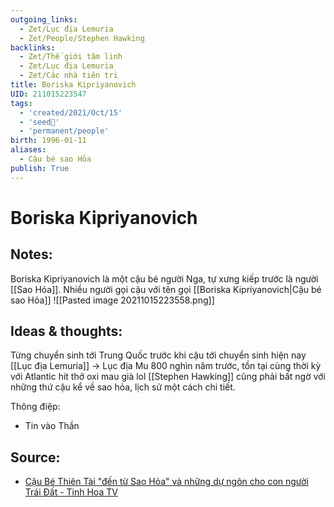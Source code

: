 ```yaml
---
outgoing_links:
  - Zet/Lục địa Lemuria
  - Zet/People/Stephen Hawking
backlinks:
  - Zet/Thế giới tâm linh
  - Zet/Lục địa Lemuria
  - Zet/Các nhà tiên tri
title: Boriska Kipriyanovich
UID: 211015223547
tags:
  - 'created/2021/Oct/15'
  - 'seed🥜'
  - 'permanent/people'
birth: 1996-01-11
aliases:
  - Cậu bé sao Hỏa
publish: True
---
```

# Boriska Kipriyanovich

## Notes:
Boriska Kipriyanovich là một cậu bé người Nga, tự xưng kiếp trước là người [[Sao Hỏa]]. Nhiều người gọi cậu với tên gọi [[Boriska Kipriyanovich|Cậu bé sao Hỏa]]
![[Pasted image 20211015223558.png]]

## Ideas & thoughts:
Từng chuyển sinh tới Trung Quốc trước khi cậu tới chuyển sinh hiện nay
[[Lục địa Lemuria]] → Lục địa Mu 800 nghìn năm trước, tồn tại cùng thời kỳ với Atlantic
hit thở oxi mau già lol
[[Stephen Hawking]] cũng phải bất ngờ với những thứ cậu kể về sao hỏa, lịch sử một cách chi tiết.

Thông điệp:
- Tin vào Thần

## Source:
- [Cậu Bé Thiên Tài "đến từ Sao Hỏa" và những dự ngôn cho con người Trái Đất - Tinh Hoa TV](https://www.youtube.com/watch?v=jrxy8kp-H3o&t=936s)